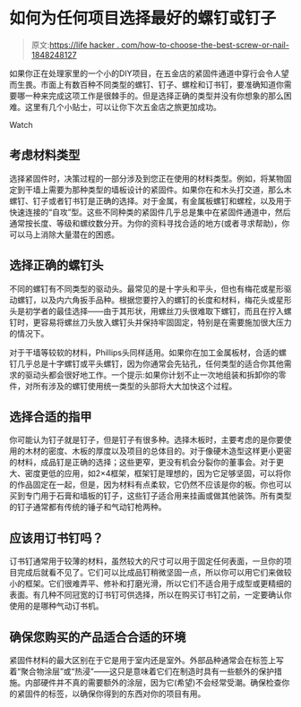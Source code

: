 # 如何为任何项目选择最好的螺钉或钉子

> 原文:[https://life hacker . com/how-to-choose-the-best-screw-or-nail-1848248127](https://lifehacker.com/how-to-choose-the-best-screw-or-nail-for-any-project-1848248127)

如果你正在处理家里的一个小的DIY项目，在五金店的紧固件通道中穿行会令人望而生畏。市面上有数百种不同类型的螺钉、钉子、螺栓和订书钉，要准确知道你需要哪一种来完成这项工作是很棘手的。但是选择正确的类型并没有你想象的那么困难。这里有几个小贴士，可以让你下次五金店之旅更加成功。

Watch

## 考虑材料类型

选择紧固件时，决策过程的一部分涉及到您正在使用的材料类型。例如，将某物固定到干墙上需要为那种类型的墙板设计的紧固件。如果你在和木头打交道，那么木螺钉、钉子或者钉书钉是正确的选择。对于金属，有金属板螺钉和螺栓，以及用于快速连接的“自攻”型。这些不同种类的紧固件几乎总是集中在紧固件通道中，然后通常按长度、等级和螺纹数分开。为你的资料寻找合适的地方(或者寻求帮助)，你可以马上消除大量潜在的困惑。

## 选择正确的螺钉头

不同的螺钉有不同类型的驱动头。最常见的是十字头和平头，但也有梅花或星形驱动螺钉，以及内六角扳手品种。根据您要拧入的螺钉的长度和材料，梅花头或星形头是初学者的最佳选择——由于其形状，用螺丝刀头很难取下螺钉，而且在拧入螺钉时，更容易将螺丝刀头放入螺钉头并保持牢固固定，特别是在需要施加很大压力的情况下。

对于干墙等较软的材料，Phillips头同样适用。如果你在加工金属板材，合适的螺钉几乎总是十字螺钉或平头螺钉，因为你通常会先钻孔，任何类型的适合你其他需求的驱动头都会很好地工作。一个提示:如果你计划不止一次地组装和拆卸你的零件，对所有涉及的螺钉使用统一类型的头部将大大加快这个过程。

## 选择合适的指甲

你可能认为钉子就是钉子，但是钉子有很多种。选择木板时，主要考虑的是你要使用的木材的密度、木板的厚度以及项目的总体目的。对于像硬木造型这样更小更密的材料，成品钉是正确的选择；这些更窄，更没有机会分裂你的董事会。对于更大、密度更低的应用，如2×4框架，框架钉是理想的，因为它足够坚固，可以将你的作品固定在一起，但是，因为材料有点柔软，它仍然不应该是你的板。你也可以买到专门用于石膏和墙板的钉子，这些钉子适合用来挂画或做其他装饰。所有类型的钉子通常都有传统的锤子和气动钉枪两种。

## 应该用订书钉吗？

订书钉通常用于较薄的材料，虽然较大的尺寸可以用于固定任何表面，一旦你的项目完成后就看不见了。它们可以比成品钉稍微坚固一点，所以你可以用它们来做较小的框架。它们很难弄平、修补和打磨光滑，所以它们不适合用于成型或更精细的表面。有几种不同冠宽的订书钉可供选择，所以在购买订书钉之前，一定要确认你使用的是哪种气动订书机。

## 确保您购买的产品适合合适的环境

紧固件材料的最大区别在于它是用于室内还是室外。外部品种通常会在标签上写着“聚合物涂层”或“热浸”——这只是意味着它们在制造时具有一些额外的保护措施。内部硬件并不真的需要额外的涂层，因为它(希望)不会经常受潮。确保检查你的紧固件的标签，以确保你得到的东西对你的项目有用。